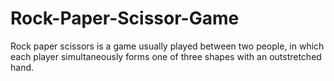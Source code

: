 # Rock-Paper-Scissor-Game
Rock paper scissors is a game usually played between two people, in which each player simultaneously forms one of three shapes with an outstretched hand. 
